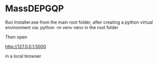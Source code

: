 # MassDEPGQP

Run Installer.exe from the main root folder, after creating a python virtual environment via:
python -m venv venv
in the root folder

Then open

http://127.0.0.1:5000

in a local browser